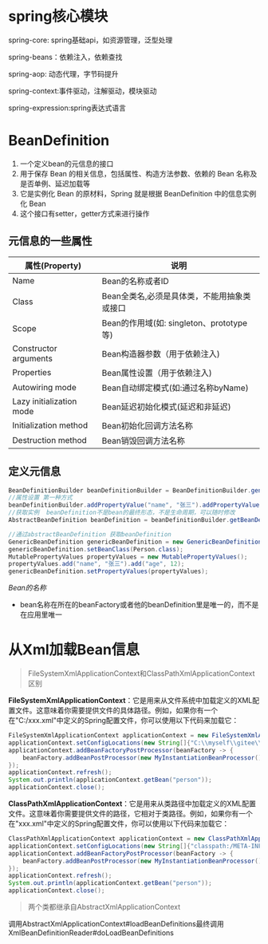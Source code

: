 # 
# spring核心模块

spring-core: spring基础api，如资源管理，泛型处理

spring-beans：依赖注入，依赖查找

spring-aop: 动态代理，字节码提升

spring-context:事件驱动，注解驱动，模块驱动

spring-expression:spring表达式语言


# BeanDefinition

1. 一个定义bean的元信息的接口
2. 用于保存 Bean 的相关信息，包括属性、构造方法参数、依赖的 Bean 名称及是否单例、延迟加载等
3. 它是实例化 Bean 的原材料，Spring 就是根据 BeanDefinition 中的信息实例化 Bean
4. 这个接口有setter，getter方式来进行操作

## 元信息的一些属性

| 属性(Property)           | 说明                                        |
| ------------------------ | ------------------------------------------- |
| Name                     | Bean的名称或者ID                            |
| Class                    | Bean全类名,必须是具体类，不能用抽象类或接口 |
| Scope                    | Bean的作用域(如: singleton、prototype 等)   |
| Constructor arguments    | Bean构造器参数（用于依赖注入)               |
| Properties               | Bean属性设置（用于依赖注入)                 |
| Autowiring mode          | Bean自动绑定模式(如:通过名称byName)         |
| Lazy initialization mode | Bean延迟初始化模式(延迟和非延迟)            |
| Initialization method    | Bean初始化回调方法名称                      |
| Destruction method       | Bean销毁回调方法名称                        |

## 定义元信息

```java
BeanDefinitionBuilder beanDefinitionBuilder = BeanDefinitionBuilder.genericBeanDefinition(Person.class);
//属性设置 第一种方式
beanDefinitionBuilder.addPropertyValue("name", "张三").addPropertyValue("age", 12);
//获取实例  beanDefinition不是bean的最终形态，不是生命周期，可以随时修改
AbstractBeanDefinition beanDefinition = beanDefinitionBuilder.getBeanDefinition();

//通过abstractBeanDefinition 获取beanDefinition
GenericBeanDefinition genericBeanDefinition = new GenericBeanDefinition();
genericBeanDefinition.setBeanClass(Person.class);
MutablePropertyValues propertyValues = new MutablePropertyValues();
propertyValues.add("name", "张三").add("age", 12);
genericBeanDefinition.setPropertyValues(propertyValues);
```



*Bean的名称*
- bean名称在所在的beanFactory或者他的beanDefinition里是唯一的，而不是在应用里唯一

# 从Xml加载Bean信息

> FileSystemXmlApplicationContext和ClassPathXmlApplicationContext区别

<b id="gray">FileSystemXmlApplicationContext</b>：它是用来从文件系统中加载定义的XML配置文件。这意味着你需要提供文件的具体路径。例如，如果你有一个在"C:/xxx.xml"中定义的Spring配置文件，你可以使用以下代码来加载它：

```java
FileSystemXmlApplicationContext applicationContext = new FileSystemXmlApplicationContext();
applicationContext.setConfigLocations(new String[]{"C:\\myself\\gitee\\learning\\stu-spring\\src\\main\\resources\\META-INF\\my-bean.xml"});
applicationContext.addBeanFactoryPostProcessor(beanFactory -> {
    beanFactory.addBeanPostProcessor(new MyInstantiationBeanProcessor());
});
applicationContext.refresh();
System.out.println(applicationContext.getBean("person"));
applicationContext.close();
```

<b id="gray">ClassPathXmlApplicationContext</b>：它是用来从类路径中加载定义的XML配置文件。这意味着你需要提供文件的路径，它相对于类路径。例如，如果你有一个在"xxx.xml"中定义的Spring配置文件，你可以使用以下代码来加载它：

```java
ClassPathXmlApplicationContext applicationContext = new ClassPathXmlApplicationContext();
applicationContext.setConfigLocations(new String[]{"classpath:/META-INF/my-bean.xml"});
applicationContext.addBeanFactoryPostProcessor(beanFactory -> {
    beanFactory.addBeanPostProcessor(new MyInstantiationBeanProcessor());
});
applicationContext.refresh();
System.out.println(applicationContext.getBean("person"));
applicationContext.close();
```

> 两个类都继承自AbstractXmlApplicationContext

调用AbstractXmlApplicationContext#loadBeanDefinitions最终调用XmlBeanDefinitionReader#doLoadBeanDefinitions